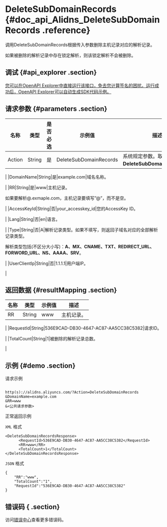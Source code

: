 # DeleteSubDomainRecords {#doc_api_Alidns_DeleteSubDomainRecords .reference}

调用DeleteSubDomainRecords根据传入参数删除主机记录对应的解析记录。

如果被删除的解析记录中存在锁定解析，则该锁定解析不会被删除。

## 调试 {#api_explorer .section}

[您可以在OpenAPI Explorer中直接运行该接口，免去您计算签名的困扰。运行成功后，OpenAPI Explorer可以自动生成SDK代码示例。](https://api.aliyun.com/#product=Alidns&api=DeleteSubDomainRecords&type=RPC&version=2015-01-09)

## 请求参数 {#parameters .section}

|名称|类型|是否必选|示例值|描述|
|--|--|----|---|--|
|Action|String|是|DeleteSubDomainRecords|系统规定参数。取值：**DeleteSubDomainRecords**。

 |
|DomainName|String|是|example.com|域名名称。

 |
|RR|String|是|www|主机记录。

 如果要解析@.exmaple.com，主机记录要填写”@”，而不是空。

 |
|AccessKeyId|String|否|your\_accesskey\_id|您的AccessKey ID。

 |
|Lang|String|否|en|语言。

 |
|Type|String|否|A|解析记录类型。如果不填写，则返回子域名对应的全部解析记录类型。

 解析类型包括\(不区分大小写\)：**A、MX、CNAME、TXT、REDIRECT\_URL、FORWORD\_URL、NS、AAAA、SRV**。

 |
|UserClientIp|String|否|1.1.1.1|用户端IP。

 |

## 返回数据 {#resultMapping .section}

|名称|类型|示例值|描述|
|--|--|---|--|
|RR|String|www|主机记录。

 |
|RequestId|String|536E9CAD-DB30-4647-AC87-AA5CC38C5382|请求ID。

 |
|TotalCount|String|1|被删除的解析记录总数。

 |

## 示例 {#demo .section}

请求示例

``` {#request_demo}

http(s)://alidns.aliyuncs.com/?Action=DeleteSubDomainRecords
&DomainName=example.com
&RR=www
&<公共请求参数>

```

正常返回示例

`XML` 格式

``` {#xml_return_success_demo}
<DeleteSubDomainRecordsResponse>
      <RequestId>536E9CAD-DB30-4647-AC87-AA5CC38C5382</RequestId>
      <RR>www</RR>
      <TotalCount>1</TotalCount>
</DeleteSubDomainRecordsResponse>
```

`JSON` 格式

``` {#json_return_success_demo}
{
	"RR":"www",
	"TotalCount":"1",
	"RequestId":"536E9CAD-DB30-4647-AC87-AA5CC38C5382"
}
```

## 错误码 { .section}

访问[错误中心](https://error-center.aliyun.com/status/product/Alidns)查看更多错误码。

